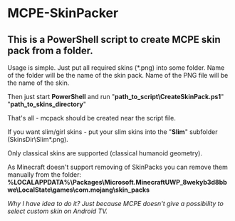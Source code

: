# MCPE-SkinPacker

## This is a PowerShell script to create MCPE skin pack from a folder.

Usage is simple. Just put all required skins (*.png) into some folder.
Name of the folder will be the name of the skin pack. Name of the PNG file will be the name of the skin.

Then just start **PowerShell** and run "**path_to_script\CreateSkinPack.ps1**" "**path_to_skins_directory**"

That's all - mcpack should be created near the script file.

If you want slim/girl skins - put your slim skins into the "**Slim**" subfolder (SkinsDir\Slim\*.png).

Only classical skins are supported (classical humanoid geometry).

As Minecraft doesn't support removing of SkinPacks you can remove them manually from the folder:  
**%LOCALAPPDATA%\Packages\Microsoft.MinecraftUWP_8wekyb3d8bbwe\LocalState\games\com.mojang\skin_packs**

*Why I have idea to do it? Just because MCPE doesn't give a possibility to select custom skin on Android TV.*